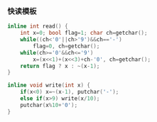 <!-- -------------------------2020年11月23日 ---- 00时11分------------------------- -->

### 快读模板

```cpp
inline int read() {
    int x=0; bool flag=1; char ch=getchar();
    while((ch<'0'||ch>'9')&&ch=='-')
        flag=0, ch=getchar();
    while(ch>='0'&&ch<='9')
        x=(x<<1)+(x<<3)+ch-'0', ch=getchar();
    return flag ? x : ~(x-1);
}

inline void write(int x) {
    if(x<0) x=~(x-1), putchar('-');
    else if(x>9) write(x/10);
    putchar(x%10+'0');
}
```

